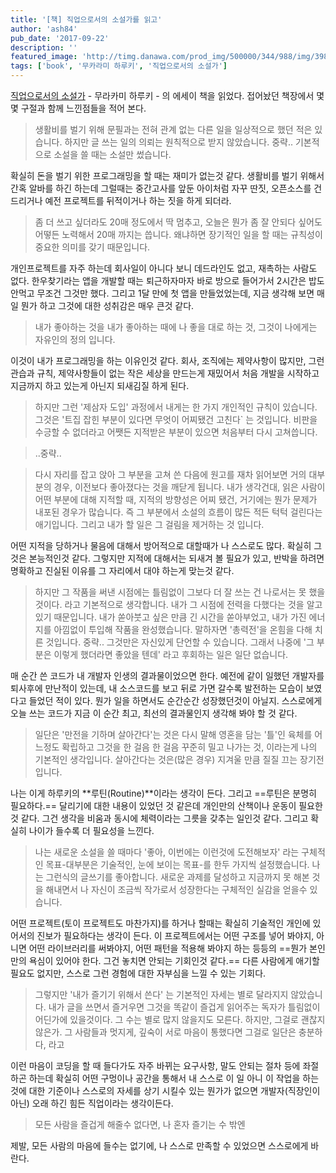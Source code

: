 ```yaml
---
title: '[책] 직업으로서의 소설가를 읽고'
author: 'ash84'
pub_date: '2017-09-22'
description: ''
featured_image: 'http://timg.danawa.com/prod_img/500000/344/988/img/3988344_1.jpg'
tags: ['book', '무카라미 하루키', '직업으로서의 소설가']
---
```


[직업으로서의 소설가](http://yimay.kr/t499o6csnx) - 무라카미 하루키 - 의 에세이 책을 읽었다. 접어놨던 책장에서 몇몇 구절과 함께 느낀점들을 적어 본다. 

> 생활비를 벌기 위해 문필과는 전혀 관계 없는 다른 일을 일상적으로 했던 적은 있습니다. 하지만 글 쓰는 일의 의뢰는 원칙적으로 받지 않았습니다. 중략.. 기본적으로 소설을 쓸 때는 소설만 썼습니다. 

확실히 돈을 벌기 위한 프로그래밍을 할 때는 재미가 없는것 같다. 생활비를 벌기 위해서 간혹 알바를 하긴 하는데 그럴때는 중간고사를 앞둔 아이처럼 자꾸 딴짓, 오픈소스를 건드리거나 예전 프로젝트를 뒤적이거나 하는 짓을 하게 되더라. 

> 좀 더 쓰고 싶더라도 20매 정도에서 딱 멈추고, 오늘은 뭔가 좀 잘 안되다 싶어도 어떻든 노력해서 20매 까지는 씁니다. 왜냐하면 장기적인 일을 할 때는 규칙성이 중요한 의미를 갖기 때문입니다. 

개인프로젝트를 자주 하는데 회사일이 아니다 보니 데드라인도 없고, 재촉하는 사람도 없다. 한우찾기라는 앱을 개발할 때는 퇴근하자마자 바로 방으로 들어가서 2시간은 밥도 안먹고 무조건 그것만 했다. 그리고 1달 만에 첫 앱을 만들었었는데, 지금 생각해 보면 매일 뭔가 하고 그것에 대한 성취감은 매우 큰것 같다. 


> 내가 좋아하는 것을 내가 좋아하는 때에 나 좋을 대로 하는 것, 그것이 나에게는 자유인의 정의 입니다. 

이것이 내가 프로그래밍을 하는 이유인것 같다. 
회사, 조직에는 제약사항이 많지만, 그런 관습과 규칙, 제약사항들이 없는 작은 세상을 만드는게 재밌어서 처음 개발을 시작하고 지금까지 하고 있는게 아닌지 되새김질 하게 된다. 

> 하지만 그런 '제삼자 도입' 과정에서 내게는 한 가지 개인적인 규칙이 있습니다. 그것은 '트집 잡힌 부분이 있다면 무엇이 어찌됐건 고친다` 는 것입니다. 비판을 수긍할 수 없더라고 어쨋든 지적받은 부분이 있으면 처음부터 다시 고쳐씁니다. 

>..중략.. 

> 다시 자리를 잡고 앉아 그 부분을 고쳐 쓴 다음에 원고를 재차 읽어보면 거의 대부분의 경우, 이전보다 좋아졌다는 것을 깨닫게 됩니다. 내가 생각건대, 읽은 사람이 어떤 부분에 대해 지적할 때, 지적의 방향성은 어찌 됐건, 거기에는 뭔가 문제가 내포된 경우가 많습니다. 즉 그 부분에서 소설의 흐름이 많든 적든 턱턱 걸린다는 애기입니다. 그리고 내가 할 일은 그 걸림을 제거하는 것 입니다. 

어떤 지적을 당하거나 물음에 대해서 방어적으로 대할때가 나 스스로도 많다. 확실히 그것은 본능적인것 같다. 그렇지만 지적에 대해서는 되새겨 볼 필요가 있고, 반박을 하려면 명확하고 진실된 이유를 그 자리에서 대야 하는게 맞는것 같다. 


> 하지만 그 작품을 써낸 시점에는 틀림없이 그보다 더 잘 쓰는 건 나로서는 못 했을 것이다. 라고 기본적으로 생각합니다. 내가 그 시점에 전력을 다했다는 것을 알고 있기 때문입니다. 내가 쏟아붓고 싶은 만큼 긴 시간을 쏟아부었고, 내가 가진 에너지를 아낌없이 투입해 작품을 완성했습니다. 말하자면 '총력전'을 온힘을 다해 치른 것입니다. 중략.. 그것만은 자신있게 단언할 수 있습니다. 그래서 나중에 '그 부분은 이렇게 했더라면 좋았을 텐데' 라고 후회하는 일은 일단 없습니다. 

매 순간 쓴 코드가 내 개발자 인생의 결과물이었으면 한다. 예전에 같이 일했던 개발자를 퇴사후에 만난적이 있는데, 내 소스코드를 보고 뒤로 가면 갈수록 발전하는 모습이 보였다고 들었던 적이 있다. 뭔가 일을 하면서도 순간순간 성장했던것이 아닐지. 스스로에게 오늘 쓰는 코드가 지금 이 순간 최고, 최선의 결과물인지 생각해 봐야 할 것 같다. 

> 일단은 '만전을 기하며 살아간다'는 것은 다시 말해 영혼을 담는 '틀'인 육체를 어느정도 확립하고 그것을 한 걸음 한 걸음 꾸준히 밀고 나가는 것, 이라는게 나의 기본적인 생각입니다. 살아간다는 것은(많은 경우) 지겨울 만큼 질질 끄는 장기전 입니다. 

나는 이게 하루키의 **루틴(Routine)**이라는 생각이 든다. 그리고 ==루틴은 분명히 필요하다.== 달리기에 대한 내용이 있었던 것 같은데 개인만의 산책이나 운동이 필요한 것 같다. 그건 생각을 비움과 동시에 체력이라는 그릇을 갖추는 일인것 같다. 그리고 확실히 나이가 들수록 더 필요성을 느낀다. 

> 나는 새로운 소설을 쓸 때마다 '좋아, 이번에는 이런것에 도전해보자' 라는 구체적인 목표-대부분은 기술적인, 눈에 보이는 목표-를 한두 가지씩 설정했습니다. 나는 그런식의 글쓰기를 좋아합니다. 새로운 과제를 달성하고 지금까지 못 해본 것을 해내면서 나 자신이 조금씩 작가로서 성장한다는 구체적인 실감을 얻을수 있습니다. 

어떤 프로젝트(토이 프로젝트도 마찬가지)를 하거나 할때는 확실히 기술적인 개인에 있어서의 진보가 필요하다는 생각이 든다. 이 프로젝트에서는 어떤 구조를 넣어 봐야지, 아니면 어떤 라이브러리를 써봐야지, 어떤 패턴을 적용해 봐야지 하는 등등의 ==뭔가 본인만의 욕심이 있어야 한다. 그건 놓치면 안되는 기회인것 같다.== 다른 사람에게 애기할 필요도 없지만, 스스로 그런 경험에 대한 자부심을 느낄 수 있는 기회다. 

> 그렇지만 '내가 즐기기 위해서 쓴다' 는 기본적인 자세는 별로 달라지지 않았습니다. 내가 글을 쓰면서 즐거우면 그것을 똑같이 즐겁게 읽어주는 독자가 틀림없이 어딘가에 있을것이다. 그 수는 별로 많지 않을지도 모른다. 하지만, 그걸로 괜찮지 않은가. 그 사람들과 멋지게, 깊숙이 서로 마음이 통했다면 그걸로 일단은 충분하다, 라고

이런 마음이 코딩을 할 때 들다가도 자주 바뀌는 요구사항, 말도 안되는 절차 등에 좌절하곤 하는데 확실히 어떤 구멍이나 공간을 통해서 내 스스로 이 일 아니 이 작업을 하는 것에 대한 기준이나 스스로의 자세를 상기 시킬수 있는 뭔가가 없으면 개발자(직장인이 아닌) 오래 하긴 힘든 직업이라는 생각이든다. 

> 모든 사람을 즐겁게 해줄수 없다면, 
나 혼자 즐기는 수 밖엔

제발, 모든 사람의 마음에 들수는 없기에, 나 스스로 만족할 수 있었으면 스스로에게 바란다. 




